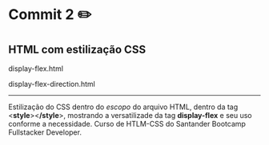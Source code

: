 # Commit 2 :pencil2:

## HTML com estilização CSS

display-flex.html

display-flex-direction.html

----

Estilização do CSS dentro do _escopo_ do arquivo HTML, dentro da tag <**style**><**/style**>, mostrando a versatilizade da tag **display-flex** e seu uso conforme a necessidade. Curso de HTLM-CSS do Santander Bootcamp Fullstacker Developer.